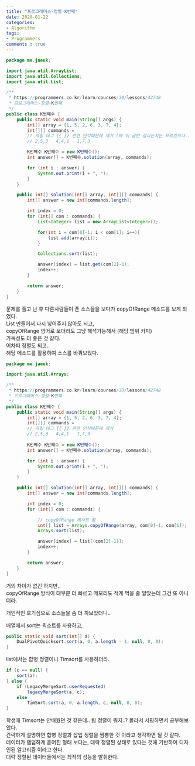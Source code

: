 ```yaml
---
title: "프로그래머스-정렬-K번째"
date: 2020-01-22
categories: 
- Algorithm
tags:
- Programmers
comments : true
---
```


~~~java
package me.jaeuk;

import java.util.ArrayList;
import java.util.Collections;
import java.util.List;

/**
 * https://programmers.co.kr/learn/courses/30/lessons/42748
 * 프로그래머스-정렬-K번째
 */
public class K번째수 {
    public static void main(String[] args) {
        int[] array = {1, 5, 2, 6, 3, 7, 4};
        int[][] commands = 
        // 지킬 태그 {{ }} 관련 인식때문에 제거 (왜 이 글만 걸리는지는 모르겠으나....)
        // 2,5,3   4,4,1   1,7,3  

        K번째수 K번째수 = new K번째수();
        int answer[] = K번째수.solution(array, commands);

        for (int i : answer) {
            System.out.print(i + ", ");
        }
    }

    public int[] solution(int[] array, int[][] commands) {
        int[] answer = new int[commands.length];

        int index = 0;
        for (int[] com : commands) {
            List<Integer> list = new ArrayList<Integer>();

            for(int i = com[0]-1; i < com[1]; i++){
                list.add(array[i]);
            }

            Collections.sort(list);

            answer[index] = list.get(com[2]-1);
            index++;
        }

        return answer;
    }
}
~~~

문제를 풀고 난 후 다른사람들이 푼 소스들을 보다가 copyOfRange 메소드를 보게 되었다.     
List 만들어서 다시 넣어주지 않아도 되고,      
copyOfRange 영어로 보더라도 그냥 해석가능해서 (해당 범위 카피)     
가독성도 더 좋은 것 같다.     
어차피 정렬도 되고..        
해당 메소드를 활용하여 소스를 바꿔보았다.

~~~java
package me.jaeuk;

import java.util.Arrays;

/**
 * https://programmers.co.kr/learn/courses/30/lessons/42748
 * 프로그래머스-정렬-K번째
 */
public class K번째수 {
    public static void main(String[] args) {
        int[] array = {1, 5, 2, 6, 3, 7, 4};
        int[][] commands = 
        // 지킬 태그 {{ }} 관련 인식때문에 제거
        // 2,5,3   4,4,1   1,7,3  
        
        K번째수 K번째수 = new K번째수();
        int answer[] = K번째수.solution(array, commands);

        for (int i : answer) {
            System.out.print(i + ", ");
        }
    }

    public int[] solution(int[] array, int[][] commands) {
        int[] answer = new int[commands.length];

        int index = 0;
        for (int[] com : commands) {

            // copyOfRange 메서드 활
            int[] list = Arrays.copyOfRange(array, com[0]-1, com[1]);
            Arrays.sort(list);

            answer[index] = list[(com[2]-1)];
            index++;
        }

        return answer;
    }
}
~~~


거의 차이가 없긴 하지만..          
copyOfRange 방식이 대부분 더 빠르고 메모리도 적게 먹을 줄 알았는데 그건 또 아니더라.    

개인적인 호기심으로 소스들을 좀 더 까보았더니..      

배열에서 sort는 퀵소트를 사용하고,      
~~~java
public static void sort(int[] a) {
    DualPivotQuicksort.sort(a, 0, a.length - 1, null, 0, 0);
}
~~~


list에서는 합병 정렬이나 Timsort를 사용하더라.   
~~~java
if (c == null) {
    sort(a);
} else {
    if (LegacyMergeSort.userRequested)
        legacyMergeSort(a, c);
    else
        TimSort.sort(a, 0, a.length, c, null, 0, 0);
}
~~~

학생때 Timsort는 안배웠던 것 같은데.. 팀 정렬이 뭐지..? 몰라서 서핑하면서 공부해보았다.           
간략하게 설명하면 합병 정렬과 삽입 정렬을 짬뽕한 것 이라고 생각하면 될 것 같다.               
데이터가 램덤하게 흩어진 형태 보다는, 대략 정렬된 상태로 있다는 것에 기반하여 디자인된 알고리즘 이라고 한다.          
대략 정렬된 데이터들에서는 최적의 성능을 발휘한다.                 


